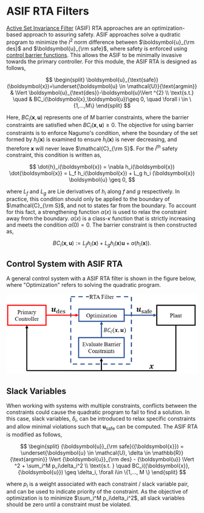 # ASIF RTA Filters

[Active Set Invariance Filter](http://www.ames.caltech.edu/gurriet2018online.pdf) (ASIF) RTA approaches are an optimization-based approach to assuring safety. ASIF approaches solve a qudratic program to minimize the $l^2$ norm difference between $\boldsymbol{u}_{\rm des}$ and $\boldsymbol{u}_{\rm safe}$, where safety is enforced using [control barrier functions](https://arxiv.org/pdf/1903.11199.pdf). This allows the ASIF to be minimally invasive towards the primary controller. For this module, the ASIF RTA is designed as follows,

$$
\begin{split}
\boldsymbol{u}_{\text{safe}}(\boldsymbol{x})=\underset{\boldsymbol{u} \in \mathcal{U}}{\text{argmin}} & \Vert \boldsymbol{u}_{\text{des}}-\boldsymbol{u}\Vert ^{2} \\
\text{s.t.} \quad & BC_i(\boldsymbol{x},\boldsymbol{u})\geq 0, \quad \forall i \in \{1,...,M\}
\end{split}
$$

Here, $BC_i(\boldsymbol{x},\boldsymbol{u})$ represents one of $M$ barrier constraints, where the barrier constraints are satisfied when $BC_i(\boldsymbol{x},\boldsymbol{u}) \geq 0$. The objective for using barrier constraints is to enforce Nagumo's condition, where the boundary of the set formed by $h_i(\boldsymbol{x})$ is examined to ensure $\dot{h}_i(\boldsymbol{x})$ is never decreasing, and therefore $\boldsymbol{x}$ will never leave $\mathcal{C}_{\rm S}$. For the $i^{th}$ safety constraint, this condition is written as,

$$
    \dot{h}_i(\boldsymbol{x}) = \nabla h_i(\boldsymbol{x}) \dot{\boldsymbol{x}} = L_f h_i(\boldsymbol{x}) + L_g h_i (\boldsymbol{x}) \boldsymbol{u} \geq 0,
$$

where $L_f$ and $L_g$ are Lie derivatives of $h_i$ along $f$ and $g$ respectively. In practice, this condition should only  be applied to the boundary of $\mathcal{C}_{\rm S}$, and not to states far from the boundary. To account for this fact, a strengthening function $\alpha(x)$ is used to relax the constraint away from the boundary. $\alpha(x)$ is a class-$\kappa$ function that is strictly increasing and meets the condition $\alpha(0)=0$. The barrier constraint is then constructed as,

$$
    BC_i(\boldsymbol{x},\boldsymbol{u}) := L_f h_i(\boldsymbol{x}) + L_g h_i (\boldsymbol{x}) \boldsymbol{u} + \alpha(h_i(\boldsymbol{x})).
$$

## Control System with ASIF RTA

A general control system with a ASIF RTA filter is shown in the figure below, where "Optimization" refers to solving the quadratic program.

![RTA Filter](figures/Optimization.PNG)

## Slack Variables

When working with systems with multiple constraints, conflicts between the constraints could cause the quadratic program to fail to find a solution. In this case, slack variables, $\delta_i$, can be introduced to relax specific constraints and allow minimal violations such that $\boldsymbol{u}_{\text{safe}}$ can be computed. The ASIF RTA is modified as follows,

$$
    \begin{split}
    {\boldsymbol{u}}_{\rm safe}({\boldsymbol{x}}) = \underset{\boldsymbol{u} \in \mathcal{U}, \delta \in \mathbb{R}}{\text{argmin}} \Vert {\boldsymbol{u}}_{\rm des} - {\boldsymbol{u}} \Vert ^2 + \sum_i^M p_i\delta_i^2 \\
    \text{s.t. } \quad BC_i({\boldsymbol{x}}, {\boldsymbol{u}}) \geq \delta_i, \forall i\in \{1,..., M \}
    \end{split}
$$

where $p_i$ is a weight associated with each constraint / slack variable pair, and can be used to indicate priority of the constraint. As the objective of optimization is to minimize $\sum_i^M p_i\delta_i^2$, all slack variables should be zero until a constraint must be violated.